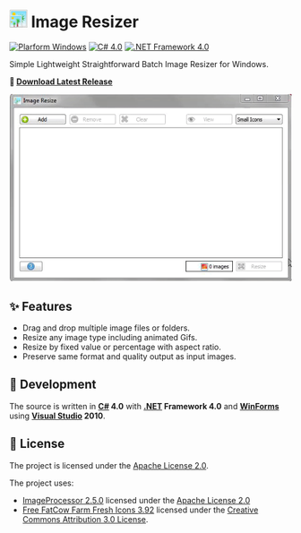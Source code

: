 # ![screenshot](./icon.png?raw=true "Image Resizer") Image Resizer

[![Plarform Windows](https://img.shields.io/badge/Windows-blue?logo=windows)](https://github.com/topics/windows)
[![C# 4.0](https://img.shields.io/badge/C%23-4.0-blue?logo=c-sharp)](https://github.com/topics/csharp)
[![.NET Framework 4.0](https://img.shields.io/badge/.NET%20Framework-4.0-blue?logo=.net)](https://github.com/topics/dotnet)

Simple Lightweight Straightforward Batch Image Resizer for Windows.

**:floppy_disk: [Download Latest Release](https://github.com/Ambratolm/image-resizer/releases/latest "Go to Releases Section")**

![screenshot](./screenshot.gif?raw=true "Image Resizer")

## ✨ Features
- Drag and drop multiple image files or folders.
- Resize any image type including animated Gifs.
- Resize by fixed value or percentage with aspect ratio.
- Preserve same format and quality output as input images.

## 🚀 Development
The source is written in **[C#](https://github.com/dotnet/csharplang) 4.0** with **[.NET](https://github.com/dotnet) Framework 4.0** and **[WinForms](https://github.com/dotnet/winforms)** using **[Visual Studio](https://visualstudio.microsoft.com) 2010**.

## :page_facing_up: License
The project is licensed under the [Apache License 2.0](https://github.com/Ambratolm/image-resizer/blob/master/LICENSE).

The project uses:
- [ImageProcessor 2.5.0](https://github.com/JimBobSquarePants/ImageProcessor) licensed under the [Apache License 2.0](https://github.com/JimBobSquarePants/ImageProcessor/blob/release/3.0.0/LICENSE)
- [Free FatCow Farm Fresh Icons 3.92](http://www.fatcow.com/free-icons) licensed under the [Creative Commons Attribution 3.0 License](https://creativecommons.org/licenses/by/3.0/us).
